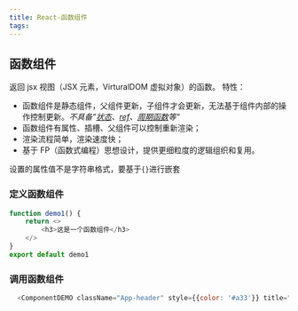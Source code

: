 ```yaml
---
title: React-函数组件
tags:
---
```


## 函数组件
返回 jsx 视图（JSX 元素，VirturalDOM 虚拟对象）的函数。
<span class='custom-box custom-box-939'>特性：</span>
* 函数组件是静态组件，父组件更新，子组件才会更新，无法基于组件内部的操作控制更新。<i>不具备”[状态](/2021/03/09/React-State/)、[ref](/2021/05/11/React-Refs/)、[周期函数]()等“</i>
* 函数组件有属性、插槽、父组件可以控制重新渲染；
* 渲染流程简单，渲染速度快；
* 基于 FP（函数式编程）思想设计，提供更细粒度的逻辑组织和复用。

设置的属性值不是<span class='custom-box custom-box-933'>字符串</span>格式，<span class='custom-box custom-box-393'>要基于`{}`进行嵌套</span>
### 定义函数组件
```JavaScript
function demo1() {
    return <>
        <h3>这是一个函数组件</h3>
    </>
}
export default demo1
```

### 调用函数组件
```javascript
  <ComponentDEMO className="App-header" style={{color: '#a33'}} title="function component demo" data={[1,2,3]} times={3} />
```